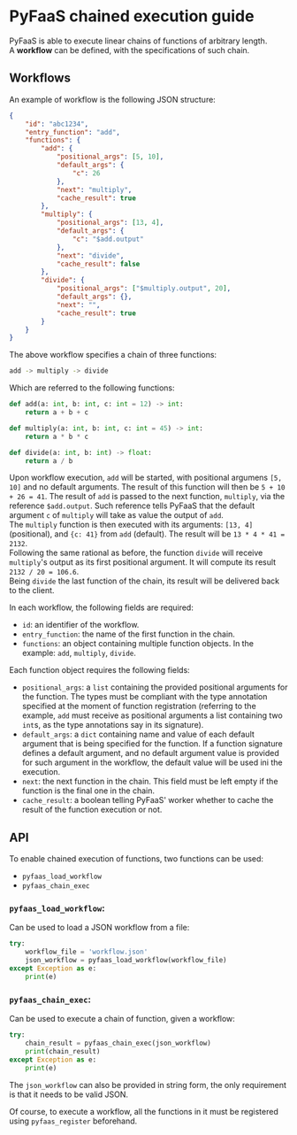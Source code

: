 # PyFaaS chained execution guide

PyFaaS is able to execute linear chains of functions of arbitrary length. <br>
A <b>workflow</b> can be defined, with the specifications of such chain.

## Workflows
An example of workflow is the following JSON structure:
```json
{
    "id": "abc1234",
    "entry_function": "add",
    "functions": {
        "add": {
            "positional_args": [5, 10],
            "default_args": {
                "c": 26
            },
            "next": "multiply",
            "cache_result": true
        },
        "multiply": {
            "positional_args": [13, 4],
            "default_args": {
                "c": "$add.output"
            },
            "next": "divide",
            "cache_result": false
        },
        "divide": {
            "positional_args": ["$multiply.output", 20],
            "default_args": {},
            "next": "",
            "cache_result": true
        }
    }
}
```
The above workflow specifies a chain of three functions:
```bash
add -> multiply -> divide
```

Which are referred to the following functions:
```python
def add(a: int, b: int, c: int = 12) -> int:
    return a + b + c

def multiply(a: int, b: int, c: int = 45) -> int:
    return a * b * c

def divide(a: int, b: int) -> float:
    return a / b
```
Upon workflow execution, `add` will be started, with positional argumens `[5, 10]` and no default arguments. The result of this function will then be `5 + 10 + 26 = 41`. The result of `add` is passed to the next function, `multiply`, via the reference `$add.output`. Such reference tells PyFaaS that the default argument `c` of `multiply` will take as value the output of `add`. <br>
The `multiply` function is then executed with its arguments: `[13, 4]` (positional), and `{c: 41}` from `add` (default). The result will be `13 * 4 * 41 = 2132`. <br>
Following the same rational as before, the function `divide` will receive `multiply`'s output as its first positional argument. It will compute its result `2132 / 20 = 106.6`. <br>
Being `divide` the last function of the chain, its result will be delivered back to the client.

In each workflow, the following fields are required:
- `id`: an identifier of the workflow.
- `entry_function`: the name of the first function in the chain.
- `functions`: an object containing multiple function objects. In the example: `add`, `multiply`, `divide`.

Each function object requires the following fields:
- `positional_args`: a `list` containing the provided positional arguments for the function. The types must be compliant with the type annotation specified at the moment of function registration (referring to the example, `add` must receive as positional arguments a list containing two `int`s, as the type annotations say in its signature).
- `default_args`: a `dict` containing name and value of each default argument that is being specified for the function. If a function signature defines a default argument, and no default argument value is provided for such argument in the workflow, the default value will be used ini the execution.
- `next`: the next function in the chain. This field must be left empty if the function is the final one in the chain.
- `cache_result`: a boolean telling PyFaaS' worker whether to cache the result of the function execution or not. 

## API
To enable chained execution of functions, two functions can be used:
- `pyfaas_load_workflow`
- `pyfaas_chain_exec`

### `pyfaas_load_workflow`:
Can be used to load a JSON workflow from a file:
```python
try:
    workflow_file = 'workflow.json'
    json_workflow = pyfaas_load_workflow(workflow_file)
except Exception as e:
    print(e)
```

### `pyfaas_chain_exec`:
Can be used to execute a chain of function, given a workflow:
```python
try:
    chain_result = pyfaas_chain_exec(json_workflow)
    print(chain_result)
except Exception as e:
    print(e)
```
The `json_workflow` can also be provided in string form, the only requirement is that it needs to be valid JSON.

Of course, to execute a workflow, all the functions in it must be registered using `pyfaas_register` beforehand.